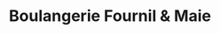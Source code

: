 ---
title: "Boulangerie Fournil & Maie"
url: /grande-synthe/boulangerie-fournil-et-maie/
shop: boulangerie
---